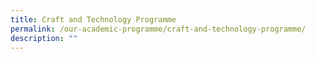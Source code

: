 ```yaml
---
title: Craft and Technology Programme
permalink: /our-academic-programme/craft-and-technology-programme/
description: ""
---
```

